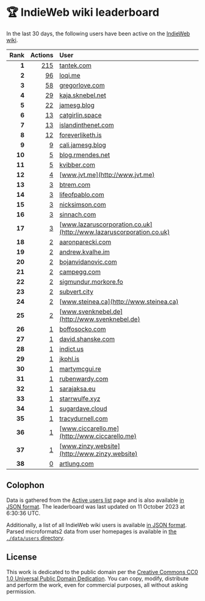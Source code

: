 # 🏆 IndieWeb wiki leaderboard

In the last 30 days, the following users have been active on the [IndieWeb wiki](https://indieweb.org).

| Rank | Actions | User |
|-----:|--------:|:-----|
| **1** | [215](https://indieweb.org/Special:Contributions/Tantek.com) | [tantek.com](http://tantek.com) |
| **2** | [96](https://indieweb.org/Special:Contributions/Loqi.me) | [loqi.me](http://loqi.me) |
| **3** | [58](https://indieweb.org/Special:Contributions/Gregorlove.com) | [gregorlove.com](http://gregorlove.com) |
| **4** | [29](https://indieweb.org/Special:Contributions/Kaja.sknebel.net) | [kaja.sknebel.net](http://kaja.sknebel.net) |
| **5** | [22](https://indieweb.org/Special:Contributions/Jamesg.blog) | [jamesg.blog](http://jamesg.blog) |
| **6** | [13](https://indieweb.org/Special:Contributions/Catgirlin.space) | [catgirlin.space](http://catgirlin.space) |
| **7** | [13](https://indieweb.org/Special:Contributions/Islandinthenet.com) | [islandinthenet.com](http://islandinthenet.com) |
| **8** | [12](https://indieweb.org/Special:Contributions/Foreverliketh.is) | [foreverliketh.is](http://foreverliketh.is) |
| **9** | [9](https://indieweb.org/Special:Contributions/Cali.jamesg.blog) | [cali.jamesg.blog](http://cali.jamesg.blog) |
| **10** | [5](https://indieweb.org/Special:Contributions/Blog.rmendes.net) | [blog.rmendes.net](http://blog.rmendes.net) |
| **11** | [5](https://indieweb.org/Special:Contributions/Kvibber.com) | [kvibber.com](http://kvibber.com) |
| **12** | [4](https://indieweb.org/Special:Contributions/Www.jvt.me) | [www.jvt.me](http://www.jvt.me) |
| **13** | [3](https://indieweb.org/Special:Contributions/Btrem.com) | [btrem.com](http://btrem.com) |
| **14** | [3](https://indieweb.org/Special:Contributions/Lifeofpablo.com) | [lifeofpablo.com](http://lifeofpablo.com) |
| **15** | [3](https://indieweb.org/Special:Contributions/Nicksimson.com) | [nicksimson.com](http://nicksimson.com) |
| **16** | [3](https://indieweb.org/Special:Contributions/Sinnach.com) | [sinnach.com](http://sinnach.com) |
| **17** | [3](https://indieweb.org/Special:Contributions/Www.lazaruscorporation.co.uk) | [www.lazaruscorporation.co.uk](http://www.lazaruscorporation.co.uk) |
| **18** | [2](https://indieweb.org/Special:Contributions/Aaronparecki.com) | [aaronparecki.com](http://aaronparecki.com) |
| **19** | [2](https://indieweb.org/Special:Contributions/Andrew.kvalhe.im) | [andrew.kvalhe.im](http://andrew.kvalhe.im) |
| **20** | [2](https://indieweb.org/Special:Contributions/Bojanvidanovic.com) | [bojanvidanovic.com](http://bojanvidanovic.com) |
| **21** | [2](https://indieweb.org/Special:Contributions/Campegg.com) | [campegg.com](http://campegg.com) |
| **22** | [2](https://indieweb.org/Special:Contributions/Sigmundur.morkore.fo) | [sigmundur.morkore.fo](http://sigmundur.morkore.fo) |
| **23** | [2](https://indieweb.org/Special:Contributions/Subvert.city) | [subvert.city](http://subvert.city) |
| **24** | [2](https://indieweb.org/Special:Contributions/Www.steinea.ca) | [www.steinea.ca](http://www.steinea.ca) |
| **25** | [2](https://indieweb.org/Special:Contributions/Www.svenknebel.de) | [www.svenknebel.de](http://www.svenknebel.de) |
| **26** | [1](https://indieweb.org/Special:Contributions/Boffosocko.com) | [boffosocko.com](http://boffosocko.com) |
| **27** | [1](https://indieweb.org/Special:Contributions/David.shanske.com) | [david.shanske.com](http://david.shanske.com) |
| **28** | [1](https://indieweb.org/Special:Contributions/Indict.us) | [indict.us](http://indict.us) |
| **29** | [1](https://indieweb.org/Special:Contributions/Jkphl.is) | [jkphl.is](http://jkphl.is) |
| **30** | [1](https://indieweb.org/Special:Contributions/Martymcgui.re) | [martymcgui.re](http://martymcgui.re) |
| **31** | [1](https://indieweb.org/Special:Contributions/Rubenwardy.com) | [rubenwardy.com](http://rubenwardy.com) |
| **32** | [1](https://indieweb.org/Special:Contributions/Sarajaksa.eu) | [sarajaksa.eu](http://sarajaksa.eu) |
| **33** | [1](https://indieweb.org/Special:Contributions/Starrwulfe.xyz) | [starrwulfe.xyz](http://starrwulfe.xyz) |
| **34** | [1](https://indieweb.org/Special:Contributions/Sugardave.cloud) | [sugardave.cloud](http://sugardave.cloud) |
| **35** | [1](https://indieweb.org/Special:Contributions/Tracydurnell.com) | [tracydurnell.com](http://tracydurnell.com) |
| **36** | [1](https://indieweb.org/Special:Contributions/Www.ciccarello.me) | [www.ciccarello.me](http://www.ciccarello.me) |
| **37** | [1](https://indieweb.org/Special:Contributions/Www.zinzy.website) | [www.zinzy.website](http://www.zinzy.website) |
| **38** | [0](https://indieweb.org/Special:Contributions/Artlung.com) | [artlung.com](http://artlung.com) |


## Colophon

Data is gathered from the [Active users list](https://indieweb.org/Special:ActiveUsers) page and is also available [in JSON format](https://github.com/jgarber623/indieweb-wiki-leaderboard/blob/main/data/leaderboard.json). The leaderboard was last updated on 11 October 2023 at 6:30:36 UTC.

Additionally, a list of all IndieWeb wiki users is available [in JSON format](https://github.com/jgarber623/indieweb-wiki-leaderboard/blob/main/data/users.json). Parsed microformats2 data from user homepages is available in [the `./data/users` directory](https://github.com/jgarber623/indieweb-wiki-leaderboard/blob/main/data/users).

## License

This work is dedicated to the public domain per the [Creative Commons CC0 1.0 Universal Public Domain Dedication](https://creativecommons.org/publicdomain/zero/1.0/). You can copy, modify, distribute and perform the work, even for commercial purposes, all without asking permission.
